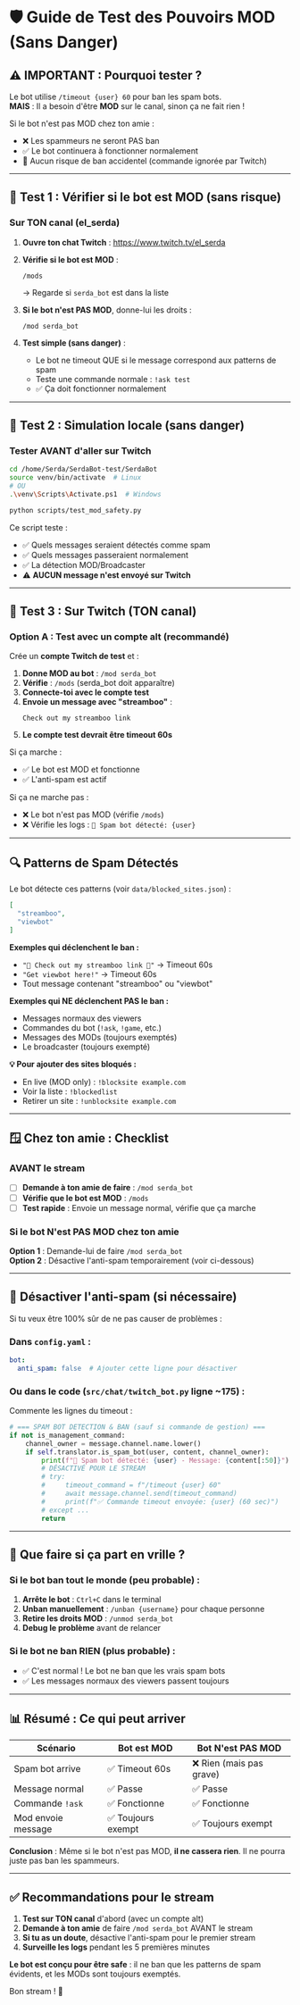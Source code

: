 # 🛡️ Guide de Test des Pouvoirs MOD (Sans Danger)

## ⚠️ IMPORTANT : Pourquoi tester ?

Le bot utilise `/timeout {user} 60` pour ban les spam bots.  
**MAIS** : Il a besoin d'être **MOD** sur le canal, sinon ça ne fait rien !

Si le bot n'est pas MOD chez ton amie :
- ❌ Les spammeurs ne seront PAS ban
- ✅ Le bot continuera à fonctionner normalement
- 🚫 Aucun risque de ban accidentel (commande ignorée par Twitch)

---

## 🧪 Test 1 : Vérifier si le bot est MOD (sans risque)

### Sur TON canal (el_serda)

1. **Ouvre ton chat Twitch** : https://www.twitch.tv/el_serda
2. **Vérifie si le bot est MOD** :
   ```
   /mods
   ```
   → Regarde si `serda_bot` est dans la liste

3. **Si le bot n'est PAS MOD**, donne-lui les droits :
   ```
   /mod serda_bot
   ```

4. **Test simple (sans danger)** :
   - Le bot ne timeout QUE si le message correspond aux patterns de spam
   - Teste une commande normale : `!ask test`
   - ✅ Ça doit fonctionner normalement

---

## 🧪 Test 2 : Simulation locale (sans danger)

### Tester AVANT d'aller sur Twitch

```bash
cd /home/Serda/SerdaBot-test/SerdaBot
source venv/bin/activate  # Linux
# OU
.\venv\Scripts\Activate.ps1  # Windows

python scripts/test_mod_safety.py
```

Ce script teste :
- ✅ Quels messages seraient détectés comme spam
- ✅ Quels messages passeraient normalement
- ✅ La détection MOD/Broadcaster
- ⚠️ **AUCUN message n'est envoyé sur Twitch**

---

## 🧪 Test 3 : Sur Twitch (TON canal)

### Option A : Test avec un compte alt (recommandé)

Crée un **compte Twitch de test** et :

1. **Donne MOD au bot** : `/mod serda_bot`
2. **Vérifie** : `/mods` (serda_bot doit apparaître)
3. **Connecte-toi avec le compte test**
4. **Envoie un message avec "streamboo"** :
   ```
   Check out my streamboo link
   ```
5. **Le compte test devrait être timeout 60s**

Si ça marche :
- ✅ Le bot est MOD et fonctionne
- ✅ L'anti-spam est actif

Si ça ne marche pas :
- ❌ Le bot n'est pas MOD (vérifie `/mods`)
- ❌ Vérifie les logs : `🚫 Spam bot détecté: {user}`

---

## 🔍 Patterns de Spam Détectés

Le bot détecte ces patterns (voir `data/blocked_sites.json`) :

```json
[
  "streamboo",
  "viewbot"
]
```

**Exemples qui déclenchent le ban :**
- `"🎁 Check out my streamboo link 🎁"` → Timeout 60s
- `"Get viewbot here!"` → Timeout 60s
- Tout message contenant "streamboo" ou "viewbot"

**Exemples qui NE déclenchent PAS le ban :**
- Messages normaux des viewers
- Commandes du bot (`!ask`, `!game`, etc.)
- Messages des MODs (toujours exemptés)
- Le broadcaster (toujours exempté)

**💡 Pour ajouter des sites bloqués :**
- En live (MOD only) : `!blocksite example.com`
- Voir la liste : `!blockedlist`
- Retirer un site : `!unblocksite example.com`



---

## 🪟 Chez ton amie : Checklist

### AVANT le stream

- [ ] **Demande à ton amie de faire** : `/mod serda_bot`
- [ ] **Vérifie que le bot est MOD** : `/mods`
- [ ] **Test rapide** : Envoie un message normal, vérifie que ça marche

### Si le bot N'est PAS MOD chez ton amie

**Option 1** : Demande-lui de faire `/mod serda_bot`  
**Option 2** : Désactive l'anti-spam temporairement (voir ci-dessous)

---

## 🔧 Désactiver l'anti-spam (si nécessaire)

Si tu veux être 100% sûr de ne pas causer de problèmes :

### Dans `config.yaml` :
```yaml
bot:
  anti_spam: false  # Ajouter cette ligne pour désactiver
```

### Ou dans le code (`src/chat/twitch_bot.py` ligne ~175) :

Commente les lignes du timeout :
```python
# === SPAM BOT DETECTION & BAN (sauf si commande de gestion) ===
if not is_management_command:
    channel_owner = message.channel.name.lower()
    if self.translator.is_spam_bot(user, content, channel_owner):
        print(f"🚫 Spam bot détecté: {user} - Message: {content[:50]}")
        # DÉSACTIVÉ POUR LE STREAM
        # try:
        #     timeout_command = f"/timeout {user} 60"
        #     await message.channel.send(timeout_command)
        #     print(f"✅ Commande timeout envoyée: {user} (60 sec)")
        # except ...
        return
```

---

## 🚨 Que faire si ça part en vrille ?

### Si le bot ban tout le monde (peu probable) :

1. **Arrête le bot** : `Ctrl+C` dans le terminal
2. **Unban manuellement** : `/unban {username}` pour chaque personne
3. **Retire les droits MOD** : `/unmod serda_bot`
4. **Debug le problème** avant de relancer

### Si le bot ne ban RIEN (plus probable) :

- ✅ C'est normal ! Le bot ne ban que les vrais spam bots
- ✅ Les messages normaux des viewers passent toujours

---

## 📊 Résumé : Ce qui peut arriver

| Scénario | Bot est MOD | Bot N'est PAS MOD |
|----------|-------------|-------------------|
| Spam bot arrive | ✅ Timeout 60s | ❌ Rien (mais pas grave) |
| Message normal | ✅ Passe | ✅ Passe |
| Commande `!ask` | ✅ Fonctionne | ✅ Fonctionne |
| Mod envoie message | ✅ Toujours exempt | ✅ Toujours exempt |

**Conclusion** : Même si le bot n'est pas MOD, **il ne cassera rien**. Il ne pourra juste pas ban les spammeurs.

---

## ✅ Recommandations pour le stream

1. **Test sur TON canal** d'abord (avec un compte alt)
2. **Demande à ton amie** de faire `/mod serda_bot` AVANT le stream
3. **Si tu as un doute**, désactive l'anti-spam pour le premier stream
4. **Surveille les logs** pendant les 5 premières minutes

**Le bot est conçu pour être safe** : il ne ban que les patterns de spam évidents, et les MODs sont toujours exemptés.

Bon stream ! 🚀
